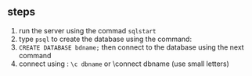 ## steps
1. run the server using the commad `sqlstart`
2. type `psql` to create the database using the command:
3. `CREATE DATABASE bdname;` then connect to the database using the next command
4. connect using : `\c dbname` or \connect dbname (use small letters)